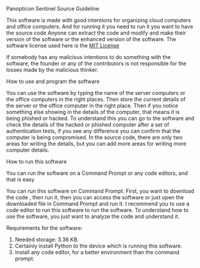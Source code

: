 Panopticon Sentinel Source Guideline 

This software is made with good intentions for organizing cloud computers and office computers. And for running it you need to run it you want to have the source code Anyone can extract the code and modify and make their version of the software 
or the enhanced version of the software. The software license used here is the [MIT License](https://github.com/megg-at-github/Panopticon-Open-Source-Project/blob/main/LICENSE)


If somebody has any malicious intentions to do something with the software, the founder or any of the contributors is not responsible for the losses made by the malicious thinker.

How to use and program the software

You can use the software by typing the name of the server computers or the office computers in the right places. Then store the current details of the server or the office computer 
in the right place. Then if you notice something else showing in the details of the computer, that means it is being phished or hacked. To understand this you can go to the 
software and check the details of the hacked or phished computer after a set of authentication tests, if you see any difference you can confirm that the computer is being compromised.
In the source code, there are only two areas for writing the details, but you can add more areas for writing more computer details.

How to run this software

You can run the software on a Command Prompt or any code editors, and that is easy

You can run this software on Command Prompt. First, you want to download the code , then run it,
then you can access the software or just open the downloaded file in Command Prompt and run it. I recommend you to use a code editor to run this software to run the software. To understand how to use the software, you just want to analyze the code and understand it.

Requirements for the software:
1. Needed storage: 3.36 KB.
2. Certainly install Python to the device which is running this software.
3. Install any code editor, for a better environment than the command prompt.


